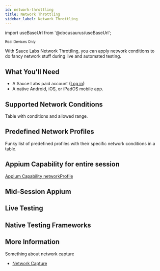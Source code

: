 ```yaml
---
id: network-throttling
title: Network Throttling
sidebar_label: Network Throttling
---
```


import useBaseUrl from '@docusaurus/useBaseUrl';

<p><small><span className="sauceGreen">Real Devices Only</span></small></p>

With Sauce Labs Network Throttling, you can apply network conditions to do fancy network stuff during live and automated testing.

## What You'll Need

- A Sauce Labs paid account ([Log in](https://accounts.saucelabs.com/am/XUI/#login/))
- A native Android, iOS, or iPadOS mobile app.

## Supported Network Conditions

Table with conditions and allowed range.

## Predefined Network Profiles

Funky list of predefined profiles with their specific network conditions in a table.

## Appium Capability for entire session
[Appium Capability networkProfile](https://docs.saucelabs.com/dev/test-configuration-options/#network-profile)

## Mid-Session Appium


## Live Testing


## Native Testing Frameworks


## More Information

Something about network capture

- [Network Capture](https://docs.saucelabs.com/mobile-apps/features/network-capture/)

